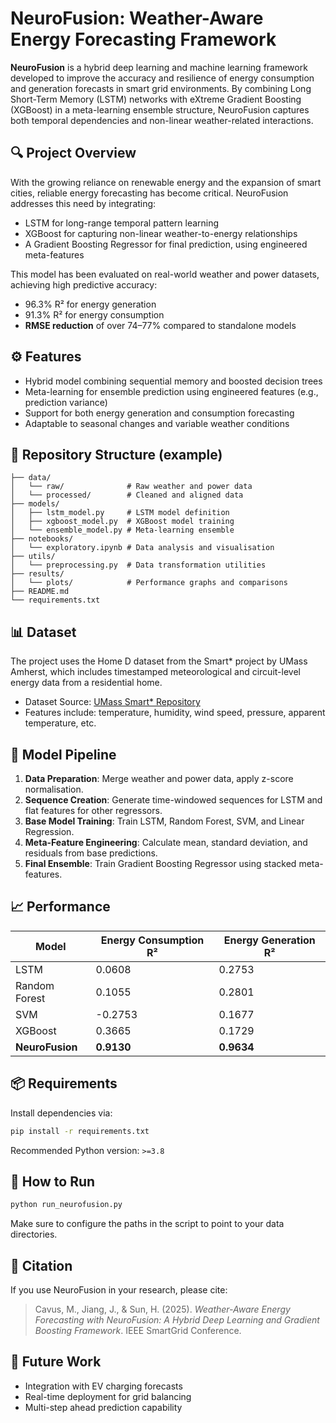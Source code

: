 # NeuroFusion: Weather-Aware Energy Forecasting Framework

**NeuroFusion** is a hybrid deep learning and machine learning framework developed to improve the accuracy and resilience of energy consumption and generation forecasts in smart grid environments. By combining Long Short-Term Memory (LSTM) networks with eXtreme Gradient Boosting (XGBoost) in a meta-learning ensemble structure, NeuroFusion captures both temporal dependencies and non-linear weather-related interactions.

## 🔍 Project Overview

With the growing reliance on renewable energy and the expansion of smart cities, reliable energy forecasting has become critical. NeuroFusion addresses this need by integrating:
- LSTM for long-range temporal pattern learning
- XGBoost for capturing non-linear weather-to-energy relationships
- A Gradient Boosting Regressor for final prediction, using engineered meta-features

This model has been evaluated on real-world weather and power datasets, achieving high predictive accuracy:
- 96.3% R² for energy generation
- 91.3% R² for energy consumption
- **RMSE reduction** of over 74–77% compared to standalone models

## ⚙️ Features

- Hybrid model combining sequential memory and boosted decision trees
- Meta-learning for ensemble prediction using engineered features (e.g., prediction variance)
- Support for both energy generation and consumption forecasting
- Adaptable to seasonal changes and variable weather conditions

## 📁 Repository Structure (example)

```
├── data/
│   └── raw/              # Raw weather and power data
│   └── processed/        # Cleaned and aligned data
├── models/
│   ├── lstm_model.py     # LSTM model definition
│   ├── xgboost_model.py  # XGBoost model training
│   └── ensemble_model.py # Meta-learning ensemble
├── notebooks/
│   └── exploratory.ipynb # Data analysis and visualisation
├── utils/
│   └── preprocessing.py  # Data transformation utilities
├── results/
│   └── plots/            # Performance graphs and comparisons
├── README.md
└── requirements.txt
```

## 📊 Dataset

The project uses the Home D dataset from the Smart* project by UMass Amherst, which includes timestamped meteorological and circuit-level energy data from a residential home.

- Dataset Source: [UMass Smart* Repository](https://traces.cs.umass.edu/docs/traces/smartstar/)
- Features include: temperature, humidity, wind speed, pressure, apparent temperature, etc.

## 🧠 Model Pipeline

1. **Data Preparation**: Merge weather and power data, apply z-score normalisation.
2. **Sequence Creation**: Generate time-windowed sequences for LSTM and flat features for other regressors.
3. **Base Model Training**: Train LSTM, Random Forest, SVM, and Linear Regression.
4. **Meta-Feature Engineering**: Calculate mean, standard deviation, and residuals from base predictions.
5. **Final Ensemble**: Train Gradient Boosting Regressor using stacked meta-features.

## 📈 Performance

| Model          | Energy Consumption R² | Energy Generation R² |
|----------------|------------------------|------------------------|
| LSTM           | 0.0608                 | 0.2753                 |
| Random Forest  | 0.1055                 | 0.2801                 |
| SVM            | -0.2753                | 0.1677                 |
| XGBoost        | 0.3665                 | 0.1729                 |
| **NeuroFusion**| **0.9130**             | **0.9634**             |

## 📦 Requirements

Install dependencies via:

```bash
pip install -r requirements.txt
```

Recommended Python version: `>=3.8`

## 🧪 How to Run

```bash
python run_neurofusion.py
```

Make sure to configure the paths in the script to point to your data directories.

## 📄 Citation

If you use NeuroFusion in your research, please cite:

> Cavus, M., Jiang, J., & Sun, H. (2025). *Weather-Aware Energy Forecasting with NeuroFusion: A Hybrid Deep Learning and Gradient Boosting Framework*. IEEE SmartGrid Conference.

## 🧠 Future Work

- Integration with EV charging forecasts
- Real-time deployment for grid balancing
- Multi-step ahead prediction capability
